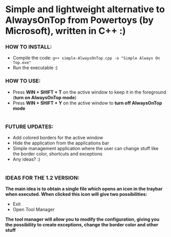 # Simple and lightweight alternative to AlwaysOnTop from Powertoys (by Microsoft), written in C++ :)

### HOW TO INSTALL:
 - Compile the code: `g++ simple-AlwaysOnTop.cpp -o "Simple Always On Top.exe"`
 - Run the executable :)

### HOW TO USE:
 - Press __WIN + SHIFT + T__ on the active window to keep it in the foreground (__turn on AlwaysOnTop mode__)
 - Press __WIN + SHIFT + Y__ on the active window to __turn off AlwaysOnTop mode__

#

### FUTURE UPDATES:
 - Add colored borders for the active window
 - Hide the application from the applications bar
 - Simple management application where the user can change stuff like the border color, shortcuts and exceptions
 - Any ideas? :)

#

### IDEAS FOR THE 1.2 VERSION:
**The main idea is to obtain a single file which opens an icon in the traybar when executed. When clicked this icon will give two possibilities:**
 - Exit
 - Open Tool Manager

**The tool manager will allow you to modify the configuration, giving you the possibility to create exceptions, change the border color and other stuff**

#
